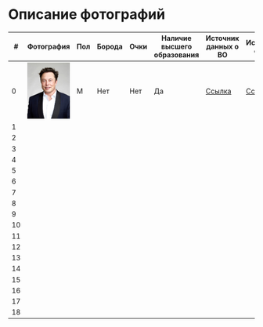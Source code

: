 # Описание фотографий


| # | Фотография | Пол | Борода | Очки | Наличие высшего образования | Источник данных о ВО | Источник фото |
|---|---|---|---|---|---|---|---|
| 0 |![](/Elon_Musk.jpg) | M | Нет | Нет | Да | [Ссылка](https://ru.wikipedia.org/wiki/%D0%9C%D0%B0%D1%81%D0%BA,_%D0%98%D0%BB%D0%BE%D0%BD) | [Ссылка](https://ru.wikipedia.org/wiki/%D0%9C%D0%B0%D1%81%D0%BA,_%D0%98%D0%BB%D0%BE%D0%BD) | 
| 1 |   |   |   |   |   |   |   |
| 2 |   |   |   |   |   |   |   |
| 3 |   |   |   |   |   |   |   |
| 4 |   |   |   |   |   |   |   |
| 5 |   |   |   |   |   |   |   |
| 6 |   |   |   |   |   |   |   |
| 7 |   |   |   |   |   |   |   |
| 8 |   |   |   |   |   |   |   |
| 9 |   |   |   |   |   |   |   |
| 10 |   |   |   |   |   |   |   |
| 11 |   |   |   |   |   |   |   |
| 12 |   |   |   |   |   |   |   |
| 13 |   |   |   |   |   |   |   |
| 14 |   |   |   |   |   |   |   |
| 15 |   |   |   |   |   |   |   |
| 16 |   |   |   |   |   |   |   |
| 17 |   |   |   |   |   |   |   |
| 18 |   |   |   |   |   |   |   |
